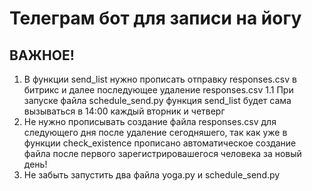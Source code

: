 # Телеграм бот для записи на йогу
## __ВАЖНОЕ!__
1. В функции send_list нужно прописать отправку responses.csv в битрикс и далее последующее удаление responses.csv
  1.1 При запуске файла schedule_send.py функция send_list будет сама вызываться в 14:00 каждый вторник и четверг
2. Не нужно прописывать создание файла responses.csv для следующего дня после удаление сегодняшего, так как уже в функции check_existence прописано автоматическое создание файла после первого зарегистрировашегося человека за новый день!
3. Не забыть запустить два файла yoga.py и schedule_send.py
